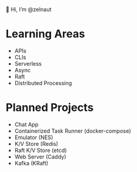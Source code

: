 👋 Hi, I’m @zelnaut

# Learning Areas
* APIs
* CLIs
* Serverless
* Async
* Raft
* Distributed Processing

# Planned Projects
* Chat App
* Containerized Task Runner (docker-compose)
* Emulator (NES)
* K/V Store (Redis)
* Raft K/V Store (etcd)
* Web Server (Caddy)
* Kafka (KRaft)
